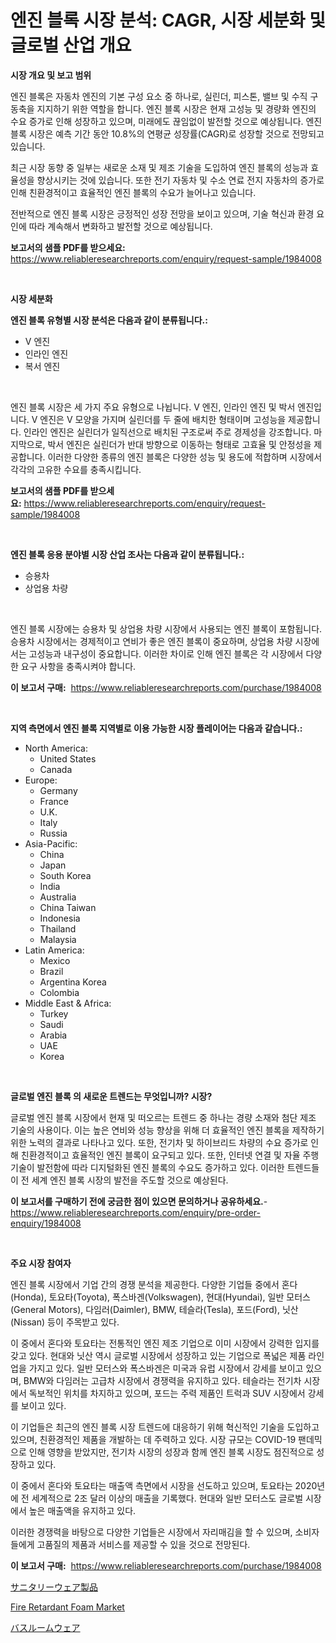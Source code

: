 <p><h1>엔진 블록 시장 분석: CAGR, 시장 세분화 및 글로벌 산업 개요</h1></p><p><strong>시장 개요 및 보고 범위</strong></p>
<p><p>엔진 블록은 자동차 엔진의 기본 구성 요소 중 하나로, 실린더, 피스톤, 밸브 및 수직 구동축을 지지하기 위한 역할을 합니다. 엔진 블록 시장은 현재 고성능 및 경량화 엔진의 수요 증가로 인해 성장하고 있으며, 미래에도 끊임없이 발전할 것으로 예상됩니다. 엔진 블록 시장은 예측 기간 동안 10.8%의 연평균 성장률(CAGR)로 성장할 것으로 전망되고 있습니다.</p><p>최근 시장 동향 중 일부는 새로운 소재 및 제조 기술을 도입하여 엔진 블록의 성능과 효율성을 향상시키는 것에 있습니다. 또한 전기 자동차 및 수소 연료 전지 자동차의 증가로 인해 친환경적이고 효율적인 엔진 블록의 수요가 늘어나고 있습니다.</p><p>전반적으로 엔진 블록 시장은 긍정적인 성장 전망을 보이고 있으며, 기술 혁신과 환경 요인에 따라 계속해서 변화하고 발전할 것으로 예상됩니다.</p></p>
<p><strong>보고서의 샘플 PDF를 받으세요:</strong> <a href="https://www.reliableresearchreports.com/enquiry/request-sample/1984008">https://www.reliableresearchreports.com/enquiry/request-sample/1984008</a></p>
<p>&nbsp;</p>
<p><strong>시장 세분화</strong></p>
<p><strong>엔진 블록 유형별 시장 분석은 다음과 같이 분류됩니다.:</strong></p>
<p><ul><li>V 엔진</li><li>인라인 엔진</li><li>복서 엔진</li></ul></p>
<p>&nbsp;</p>
<p><p>엔진 블록 시장은 세 가지 주요 유형으로 나뉩니다. V 엔진, 인라인 엔진 및 박서 엔진입니다. V 엔진은 V 모양을 가지며 실린더를 두 줄에 배치한 형태이며 고성능을 제공합니다. 인라인 엔진은 실린더가 일직선으로 배치된 구조로써 주로 경제성을 강조합니다. 마지막으로, 박서 엔진은 실린더가 반대 방향으로 이동하는 형태로 고효율 및 안정성을 제공합니다. 이러한 다양한 종류의 엔진 블록은 다양한 성능 및 용도에 적합하며 시장에서 각각의 고유한 수요를 충족시킵니다.</p></p>
<p><strong>보고서의 샘플 PDF를 받으세요:</strong>&nbsp;<a href="https://www.reliableresearchreports.com/enquiry/request-sample/1984008">https://www.reliableresearchreports.com/enquiry/request-sample/1984008</a></p>
<p>&nbsp;</p>
<p><strong> 엔진 블록 응용 분야별 시장 산업 조사는 다음과 같이 분류됩니다.:</strong></p>
<p><ul><li>승용차</li><li>상업용 차량</li></ul></p>
<p>&nbsp;</p>
<p><p>엔진 블록 시장에는 승용차 및 상업용 차량 시장에서 사용되는 엔진 블록이 포함됩니다. 승용차 시장에서는 경제적이고 연비가 좋은 엔진 블록이 중요하며, 상업용 차량 시장에서는 고성능과 내구성이 중요합니다. 이러한 차이로 인해 엔진 블록은 각 시장에서 다양한 요구 사항을 충족시켜야 합니다.</p></p>
<p><strong>이 보고서 구매:</strong>&nbsp; <a href="https://www.reliableresearchreports.com/purchase/1984008">https://www.reliableresearchreports.com/purchase/1984008</a></p>
<p>&nbsp;</p>
<p><strong>지역 측면에서 엔진 블록 지역별로 이용 가능한 시장 플레이어는 다음과 같습니다.:</strong></p>
<p><ul>
    <li>
        North America:
        <ul>
            <li>United States</li>
            <li>Canada</li>
        </ul>
    </li>
    <li>
        Europe:
        <ul>
            <li>Germany</li>
            <li>France</li>
            <li>U.K.</li>
            <li>Italy</li>
            <li>Russia</li>
        </ul>
    </li>
    <li>
        Asia-Pacific:
        <ul>
            <li>China</li>
            <li>Japan</li>
            <li>South Korea</li>
            <li>India</li>
            <li>Australia</li>
            <li>China Taiwan</li>
            <li>Indonesia</li>
            <li>Thailand</li>
            <li>Malaysia</li>
        </ul>
    </li>
    <li>
        Latin America:
        <ul>
            <li>Mexico</li>
            <li>Brazil</li>
            <li>Argentina Korea</li>
            <li>Colombia</li>
        </ul>
    </li>
    <li>
        Middle East & Africa:
        <ul>
            <li>Turkey</li>
            <li>Saudi</li>
            <li>Arabia</li>
            <li>UAE</li>
            <li>Korea</li>
        </ul>
    </li>
    </ul></p>
<p>&nbsp;</p>
<p><strong>글로벌 엔진 블록 의 새로운 트렌드는 무엇입니까? 시장?</strong></p>
<p><p>글로벌 엔진 블록 시장에서 현재 및 떠오르는 트렌드 중 하나는 경량 소재와 첨단 제조 기술의 사용이다. 이는 높은 연비와 성능 향상을 위해 더 효율적인 엔진 블록을 제작하기 위한 노력의 결과로 나타나고 있다. 또한, 전기차 및 하이브리드 차량의 수요 증가로 인해 친환경적이고 효율적인 엔진 블록이 요구되고 있다. 또한, 인터넷 연결 및 자율 주행 기술이 발전함에 따라 디지털화된 엔진 블록의 수요도 증가하고 있다. 이러한 트렌드들이 전 세계 엔진 블록 시장의 발전을 주도할 것으로 예상된다.</p></p>
<p><strong>이 보고서를 구매하기 전에 궁금한 점이 있으면 문의하거나 공유하세요.</strong>- <a href="https://www.reliableresearchreports.com/enquiry/pre-order-enquiry/1984008">https://www.reliableresearchreports.com/enquiry/pre-order-enquiry/1984008</a></p>
<p>&nbsp;</p>
<p><strong>주요 시장 참여자</strong></p>
<p><p>엔진 블록 시장에서 기업 간의 경쟁 분석을 제공한다. 다양한 기업들 중에서 혼다(Honda), 토요타(Toyota), 폭스바겐(Volkswagen), 현대(Hyundai), 일반 모터스(General Motors), 다임러(Daimler), BMW, 테슬라(Tesla), 포드(Ford), 닛산(Nissan) 등이 주목받고 있다. </p><p>이 중에서 혼다와 토요타는 전통적인 엔진 제조 기업으로 이미 시장에서 강력한 입지를 갖고 있다. 현대와 닛산 역시 글로벌 시장에서 성장하고 있는 기업으로 폭넓은 제품 라인업을 가지고 있다. 일반 모터스와 폭스바겐은 미국과 유럽 시장에서 강세를 보이고 있으며, BMW와 다임러는 고급차 시장에서 경쟁력을 유지하고 있다. 테슬라는 전기차 시장에서 독보적인 위치를 차지하고 있으며, 포드는 주력 제품인 트럭과 SUV 시장에서 강세를 보이고 있다.</p><p>이 기업들은 최근의 엔진 블록 시장 트렌드에 대응하기 위해 혁신적인 기술을 도입하고 있으며, 친환경적인 제품을 개발하는 데 주력하고 있다. 시장 규모는 COVID-19 팬데믹으로 인해 영향을 받았지만, 전기차 시장의 성장과 함께 엔진 블록 시장도 점진적으로 성장하고 있다. </p><p>이 중에서 혼다와 토요타는 매출액 측면에서 시장을 선도하고 있으며, 토요타는 2020년에 전 세계적으로 2조 달러 이상의 매출을 기록했다. 현대와 일반 모터스도 글로벌 시장에서 높은 매출액을 유지하고 있다. </p><p>이러한 경쟁력을 바탕으로 다양한 기업들은 시장에서 자리매김을 할 수 있으며, 소비자들에게 고품질의 제품과 서비스를 제공할 수 있을 것으로 전망된다.</p></p>
<p><strong>이 보고서 구매:</strong>&nbsp;&nbsp;<a href="https://www.reliableresearchreports.com/purchase/1984008">https://www.reliableresearchreports.com/purchase/1984008</a></p>
<p><p><a href="https://github.com/RodHoppe07/Market-Research-Report-List-1/blob/main/265875812589.md">サニタリーウェア製品</a></p><p><a href="https://metal-farmhouse-e95.notion.site/Fire-Retardant-Foam-Market-Analysis-Examines-its-Scope-on-Growth-Opportunities-and-Forecasted-Trend-f945e6e5a6ad4660b9f77d4ce34f4616">Fire Retardant Foam Market</a></p><p><a href="https://github.com/laurenreichert/Market-Research-Report-List-1/blob/main/218433812588.md">バスルームウェア</a></p></p>
